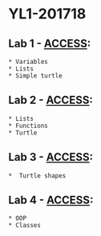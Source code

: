 # YL1-201718

## Lab 1 - <a href="https://docs.google.com/a/meet.mit.edu/document/d/1VuUZ8kIc1SFBtPEpoiG-neMffNnYY1w8FboenWvwFGk/edit?usp=sharing">ACCESS</a>:
	* Variables
	* Lists
	* Simple turtle

## Lab 2 - <a href="https://docs.google.com/a/meet.mit.edu/document/d/1HYV90LshD4oafhQ5cVmP7h_0l8hMphDgpNSmC-W9WUM/edit?usp=sharing">ACCESS</a>:
	* Lists
	* Functions
	* Turtle

## Lab 3 - <a href="https://docs.google.com/document/d/1rkR32YjRQOee4krdv91qUOAJhd-2m01khrWM6iEE-8s/edit?usp=sharing">ACCESS</a>:
	*  Turtle shapes

## Lab 4 - <a href="https://docs.google.com/document/d/1kWsv1c33vjEybFQM5WGeCXJxNCcj5otVh_tjr2cQjJk/edit?usp=sharing">ACCESS</a>:
	* OOP
	* Classes